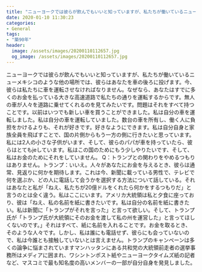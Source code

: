 ```yaml
---
title: "ニューヨークでは彼らが飲んでもいいと知っていますが、私たちが働いているニューメキシコのような他の場所では、彼らはあなたを車の後ろに投げます。"
date: 2020-01-10 11:30:23
categories:
- General
tags:
- "築90年"
header:
  image: /assets/images/20200110112657.jpg
  og_image: /assets/images/20200110112657.jpg
---
```


ニューヨークでは彼らが飲んでもいいと知っていますが、私たちが働いているニューメキシコのような他の場所では、彼らはあなたを車の後ろに投げます。今、彼らは私たちに車を運転させなければなりません。なぜなら、あなたはすでに多くのお金を払っている大きな高速道路で私たちの通りを運転するからです。無人の車が人々を道路に乗せてくれるのを見てみたいです。問題はそれをすべて持つことです。以前はいつでも新しい車を買うことができました。私は自分の車を運転しました。私は自分の車を運転していました。数台の車を所有し、働く人に負担をかけるよりも、それが好きです。好きなようにできます。私は自分自身と家族全員を飛ばすことで、国の片側からもう一方の側に行きたいと思っています。私には2人の小さな子供がいます、そして、彼らのパパが車を持っていたら、彼らはとてもjeしています。私はこの国のためにもう少しやりたいです、そして、私はお金のためにそれをしていません。 Q：トランプとの関わりをやめるつもりはありません。トランプ：いいえ。人々があなたにお金を与えるとき、彼らは通常、見返りに何かを期待します。これは今、新聞に載っている男性で、テレビで何を選ぶか、どの人に電話して会うかを選択する方法について話している。それはあなたと私が「ねえ、私たちが20億ドルをくれたら何かをするつもりだ」と言うのとは全く違う。私はここにいます。アメリカ大統領は私と夕食に座っており、彼は「ねえ、私の名前を紙に書きたいです。私は自分の名前を紙に書きたい。私は新聞に「トランプがそれを言った」と言って欲しい。そして、トランプ氏が「トランプ氏が大統領にそのお金を渡して私の州を運営した」と言ってほしくないのです。」それはすべて、紙に名前を入れることです。お金を取るとき、そのような人々です。しかし、私は誰にも電話せず、彼らにも会っていないので、私は今誰とも接触していないとは言えません。トランプのキャンペーンは多くの論争に悩まされていますマンハッタンにある共和党の大統領前走者の選挙事務所はメディアに囲まれ、ワシントンポスト紙やニューヨークタイムズ紙の記者など、マスコミで最も知名度の高いメンバーの一部が自分自身を発見しました。
